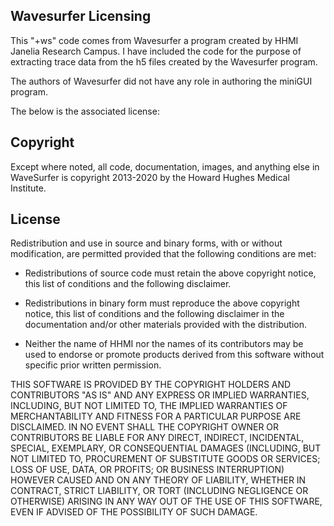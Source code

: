 <div id="top"></div>



## Wavesurfer Licensing

This "+ws" code comes from Wavesurfer a program created by HHMI Janelia Research Campus.
I have included the code for the purpose of extracting trace data from the h5 files
created by the Wavesurfer program.

The authors of Wavesurfer did not have any role in authoring the miniGUI program.

The below is the associated license:

Copyright
---------

Except where noted, all code, documentation, images, and anything else
in WaveSurfer is copyright 2013-2020 by the Howard Hughes Medical 
Institute.


License
-------

Redistribution and use in source and binary forms, with or without
modification, are permitted provided that the following conditions are
met:

* Redistributions of source code must retain the above copyright
  notice, this list of conditions and the following disclaimer.

* Redistributions in binary form must reproduce the above copyright
  notice, this list of conditions and the following disclaimer in the
  documentation and/or other materials provided with the distribution.

* Neither the name of HHMI nor the names of its contributors may be
  used to endorse or promote products derived from this software
  without specific prior written permission.

THIS SOFTWARE IS PROVIDED BY THE COPYRIGHT HOLDERS AND CONTRIBUTORS
"AS IS" AND ANY EXPRESS OR IMPLIED WARRANTIES, INCLUDING, BUT NOT
LIMITED TO, THE IMPLIED WARRANTIES OF MERCHANTABILITY AND FITNESS FOR
A PARTICULAR PURPOSE ARE DISCLAIMED. IN NO EVENT SHALL THE COPYRIGHT
OWNER OR CONTRIBUTORS BE LIABLE FOR ANY DIRECT, INDIRECT, INCIDENTAL,
SPECIAL, EXEMPLARY, OR CONSEQUENTIAL DAMAGES (INCLUDING, BUT NOT
LIMITED TO, PROCUREMENT OF SUBSTITUTE GOODS OR SERVICES; LOSS OF USE,
DATA, OR PROFITS; OR BUSINESS INTERRUPTION) HOWEVER CAUSED AND ON ANY
THEORY OF LIABILITY, WHETHER IN CONTRACT, STRICT LIABILITY, OR TORT
(INCLUDING NEGLIGENCE OR OTHERWISE) ARISING IN ANY WAY OUT OF THE USE
OF THIS SOFTWARE, EVEN IF ADVISED OF THE POSSIBILITY OF SUCH DAMAGE.